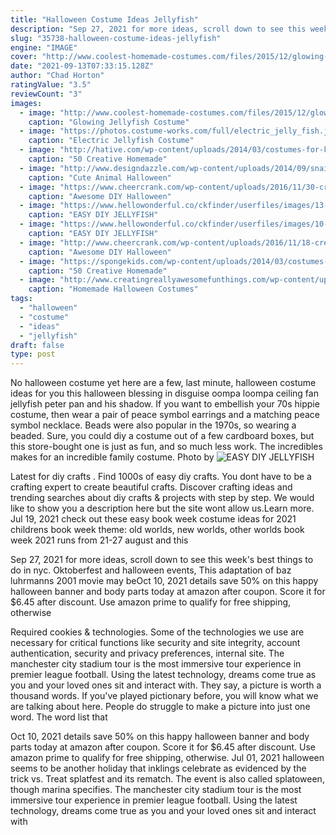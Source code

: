 ```yaml
---
title: "Halloween Costume Ideas Jellyfish"
description: "Sep 27, 2021 for more ideas, scroll down to see this week's best things to do in nyc.  Oktoberfest and halloween events, This adaptation of baz luhrmanns 2001 movie may be"
slug: "35738-halloween-costume-ideas-jellyfish"
engine: "IMAGE"
cover: "http://www.coolest-homemade-costumes.com/files/2015/12/glowing-jellyfish-costume-150564.jpg"
date: "2021-09-13T07:33:15.128Z"
author: "Chad Horton"
ratingValue: "3.5"
reviewCount: "3"
images:
  - image: "http://www.coolest-homemade-costumes.com/files/2015/12/glowing-jellyfish-costume-150564.jpg"
    caption: "Glowing Jellyfish Costume"
  - image: "https://photos.costume-works.com/full/electric_jelly_fish.jpg"
    caption: "Electric Jellyfish Costume"
  - image: "http://hative.com/wp-content/uploads/2014/03/costumes-for-kids/9-jetpack-for-kid-costume.jpg"
    caption: "50 Creative Homemade"
  - image: "http://www.designdazzle.com/wp-content/uploads/2014/09/snail.jpg"
    caption: "Cute Animal Halloween"
  - image: "https://www.cheercrank.com/wp-content/uploads/2016/11/30-creative-homemade-halloween-costume.jpg"
    caption: "Awesome DIY Halloween"
  - image: "https://www.hellowonderful.co/ckfinder/userfiles/images/13-diy-jellyfish-costume-kids.jpg"
    caption: "EASY DIY JELLYFISH"
  - image: "https://www.hellowonderful.co/ckfinder/userfiles/images/10-diy-jellyfish-costume-kids.jpg"
    caption: "EASY DIY JELLYFISH"
  - image: "http://www.cheercrank.com/wp-content/uploads/2016/11/18-creative-homemade-halloween-costume.jpg"
    caption: "Awesome DIY Halloween"
  - image: "https://spongekids.com/wp-content/uploads/2014/03/costumes-for-kids/18-owl-kid-costume-idea.jpg"
    caption: "50 Creative Homemade"
  - image: "http://www.creatingreallyawesomefunthings.com/wp-content/uploads/2013/09/1014213_803867253545_1785167125_n.jpg"
    caption: "Homemade Halloween Costumes"
tags:
  - "halloween"
  - "costume"
  - "ideas"
  - "jellyfish"
draft: false
type: post
---
```


No halloween costume yet here are a few, last minute, halloween costume ideas for you this halloween blessing in disguise oompa loompa ceiling fan jellyfish peter pan and his shadow. If you want to embellish your 70s hippie costume, then wear a pair of peace symbol earrings and a matching peace symbol necklace. Beads were also popular in the 1970s, so wearing a beaded. Sure, you could diy a costume out of a few cardboard boxes, but this store-bought one is just as fun, and so much less work. The incredibles makes for an incredible family costume. Photo by
![EASY DIY JELLYFISH](https://www.hellowonderful.co/ckfinder/userfiles/images/10-diy-jellyfish-costume-kids.jpg "EASY DIY JELLYFISH")

Latest for diy crafts . Find 1000s of easy diy crafts. You dont have to be a crafting expert to create beautiful crafts. Discover crafting ideas and trending searches about diy crafts &amp; projects with step by step. We would like to show you a description here but the site wont allow us.Learn more. Jul 19, 2021 check out these easy book week costume ideas for 2021 childrens book week theme: old worlds, new worlds, other worlds book week 2021 runs from 21-27 august and this
<!--inArticleAds-->

<!--galleryOne-->

Sep 27, 2021 for more ideas, scroll down to see this week's best things to do in nyc.  Oktoberfest and halloween events, This adaptation of baz luhrmanns 2001 movie may beOct 10, 2021 details save 50% on this happy halloween banner and body parts today at amazon after coupon. Score it for $6.45 after discount. Use amazon prime to qualify for free shipping, otherwise
<!--inArticleAds-->

<!--galleryTwo-->

Required cookies & technologies. Some of the technologies we use are necessary for critical functions like security and site integrity, account authentication, security and privacy preferences, internal site. The manchester city stadium tour is the most immersive tour experience in premier league football. Using the latest technology, dreams come true as you and your loved ones sit and interact with. They say, a picture is worth a thousand words. If you've played pictionary before, you will know what we are talking about here. People do struggle to make a picture into just one word. The word list that
<!--galleryThree-->

Oct 10, 2021 details save 50% on this happy halloween banner and body parts today at amazon after coupon. Score it for $6.45 after discount. Use amazon prime to qualify for free shipping, otherwise. Jul 01, 2021 halloween seems to be another holiday that inklings celebrate as evidenced by the trick vs. Treat splatfest and its rematch. The event is also called splatoween, though marina specifies. The manchester city stadium tour is the most immersive tour experience in premier league football. Using the latest technology, dreams come true as you and your loved ones sit and interact with